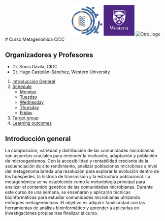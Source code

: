 <div align="right">
    <img src="./CIDC.jpeg" alt="Curso_metagenomics_cidc" width="100"/>
    <img src="./western.jpeg" alt="Otro_logo" width="100"/>
     <img src="./extrem.jpeg" alt="Otro_logo" width="100"/>
</div>
# Curso Metagenómica CIDC 



## Organizadores y Profesores 
* Dr. Sonia Dávila, CIDC
* Dr. Hugo Castelán-Sánchez, Western University 


1. [Introducción General](#Introducción-General)
2. [Schedule](#Schedule)
    - [Monday](#Monday)
    - [Tuesday](#Tuesday)
    - [Wednesday](#Wednesday)
    - [Thursday](#Thursday)
    - [Friday](#Friday)
3. [Target group](#target-group)
4. [Learning outcomes](#learning-outcomes)


## Introducción general 
La composición, variedad y distribución de las comunidades microbianas son aspectos cruciales para entender la evolución, adaptación y población de microoganismos. Con la accesibilidad y rentabilidad creciente de la secuenciación de alto rendimiento, analizar poblaciones microbinas a nivel del metagenoma brinda una resolución para explorar la evolución dentro de los huéspedes, la historia de transmisión y la estructura poblacional. La metagenómica se ha establecido como la metodología principal para analizar el contenido genético de las comunidades microbianas. Durante este curso de una semana, se enseñarán y aplicarán técnicas bioinformáticas para estudiar comunidades microbianas utilizando enfoques metagenómicos. 
El objetivo es adquirir familiaridad con las herramientas de análisis bioinformático y aprender a aplicarlas en investigaciones propias tras finalizar el curso.
